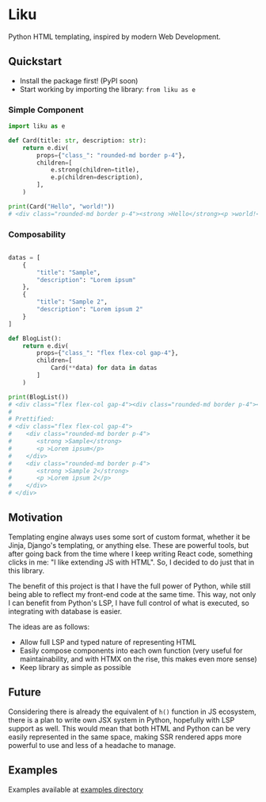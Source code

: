 # Liku

Python HTML templating, inspired by modern Web Development.

## Quickstart

- Install the package first! (PyPI soon)
- Start working by importing the library: `from liku as e`

### Simple Component

```python
import liku as e

def Card(title: str, description: str):
    return e.div(
        props={"class_": "rounded-md border p-4"},
        children=[
            e.strong(children=title),
            e.p(children=description),
        ],
    )

print(Card("Hello", "world!"))
# <div class="rounded-md border p-4"><strong >Hello</strong><p >world!</p></div>
```

### Composability

```python

datas = [
    {
        "title": "Sample",
        "description": "Lorem ipsum"
    },
    {
        "title": "Sample 2",
        "description": "Lorem ipsum 2"
    }
]

def BlogList():
    return e.div(
        props={"class_": "flex flex-col gap-4"},
        children=[
            Card(**data) for data in datas
        ]
    )

print(BlogList())
# <div class="flex flex-col gap-4"><div class="rounded-md border p-4"><strong >Sample</strong><p >Lorem ipsum</p></div><div class="rounded-md border p-4"><strong >Sample 2</strong><p >Lorem ipsum 2</p></div></div>
#
# Prettified:
# <div class="flex flex-col gap-4">
#    <div class="rounded-md border p-4">
#       <strong >Sample</strong>
#       <p >Lorem ipsum</p>
#    </div>
#    <div class="rounded-md border p-4">
#       <strong >Sample 2</strong>
#       <p >Lorem ipsum 2</p>
#    </div>
# </div>
```

## Motivation

Templating engine always uses some sort of custom format, whether it be Jinja, Django's templating, or anything else. These are powerful tools,
but after going back from the time where I keep writing React code, something clicks in me: "I like extending JS with HTML". So, I decided
to do just that in this library.

The benefit of this project is that I have the full power of Python, while still being able to reflect my front-end code at the same time.
This way, not only I can benefit from Python's LSP, I have full control of what is executed, so integrating with database is easier.

The ideas are as follows:

- Allow full LSP and typed nature of representing HTML
- Easily compose components into each own function (very useful for maintainability, and with HTMX on the rise, this makes even more sense)
- Keep library as simple as possible

## Future

Considering there is already the equivalent of `h()` function in JS ecosystem, there is a plan to write own JSX system in Python, hopefully
with LSP support as well. This would mean that both HTML and Python can be very easily represented in the same space, making SSR rendered
apps more powerful to use and less of a headache to manage.

## Examples

Examples available at [examples directory](./examples)
